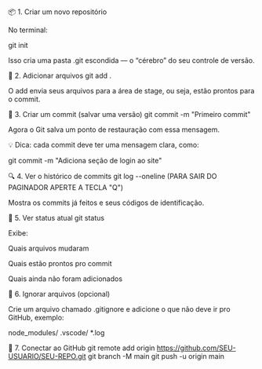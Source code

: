 📦 1. Criar um novo repositório

No terminal:

git init


Isso cria uma pasta .git escondida — o “cérebro” do seu controle de versão.

📁 2. Adicionar arquivos
git add .


O add envia seus arquivos para a área de stage, ou seja, estão prontos para o commit.

🧱 3. Criar um commit (salvar uma versão)
git commit -m "Primeiro commit"


Agora o Git salva um ponto de restauração com essa mensagem.

💡 Dica: cada commit deve ter uma mensagem clara, como:

git commit -m "Adiciona seção de login ao site"

🔍 4. Ver o histórico de commits
git log --oneline (PARA SAIR DO PAGINADOR APERTE A TECLA "Q")


Mostra os commits já feitos e seus códigos de identificação.

🧭 5. Ver status atual
git status


Exibe:

Quais arquivos mudaram

Quais estão prontos pro commit

Quais ainda não foram adicionados

🧹 6. Ignorar arquivos (opcional)

Crie um arquivo chamado .gitignore e adicione o que não deve ir pro GitHub, exemplo:

node_modules/
.vscode/
*.log

🏁 7. Conectar ao GitHub
git remote add origin https://github.com/SEU-USUARIO/SEU-REPO.git
git branch -M main
git push -u origin main
